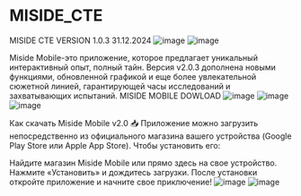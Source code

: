 # MISIDE_CTE
MISIDE CTE VERSION 1.0.3 31.12.2024
![image](https://github.com/user-attachments/assets/aa48e2d3-74ca-4313-8b4e-c63c36a7b6f1)
![image](https://github.com/user-attachments/assets/0b80de2f-cff9-4004-a043-552c3105d448)


Miside Mobile-это приложение, которое предлагает уникальный интерактивный опыт, полный тайн. Версия v2.0.3 дополнена новыми функциями, обновленной графикой и еще более увлекательной сюжетной линией, гарантирующей часы исследований и захватывающих испытаний. MISIDE MOBILE DOWLOAD
![image](https://github.com/user-attachments/assets/8dd374ee-64ad-40b5-8fc1-c3ef364e04fa)
![image](https://github.com/user-attachments/assets/00a4e1d5-0149-4ad0-93ee-2184e6926ce0)
![image](https://github.com/user-attachments/assets/6a4f90f1-1324-4969-b323-68bf94c2fdff)

Как скачать Miside Mobile v2.0 📥
Приложение можно загрузить непосредственно из официального магазина вашего устройства (Google Play Store или Apple App Store). Чтобы установить его:

Найдите магазин Miside Mobile или прямо здесь на свое устройство.
Нажмите «Установить» и дождитесь загрузки.
После установки откройте приложение и начните свое приключение!
![image](https://github.com/user-attachments/assets/0d56a9c5-6140-4aad-817b-7c625bcdda30)
![image](https://github.com/user-attachments/assets/fa0118af-0856-4024-9dd3-099f2dca06a8)
